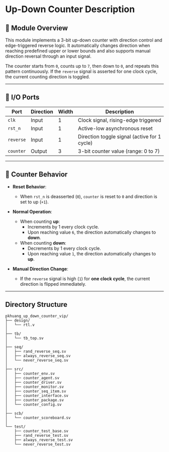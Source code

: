 # Up-Down Counter Description

## 📘 Module Overview

This module implements a 3-bit up-down counter with direction control and edge-triggered reverse logic. It automatically changes direction when reaching predefined upper or lower bounds and also supports manual direction reversal through an input signal.

The counter starts from `0`, counts up to `7`, then down to `0`, and repeats this pattern continuously. If the `reverse` signal is asserted for one clock cycle, the current counting direction is toggled.

---

## 🔧 I/O Ports

| Port     | Direction | Width | Description                                      |
|----------|-----------|-------|--------------------------------------------------|
| `clk`    | Input     | 1     | Clock signal, rising-edge triggered              |
| `rst_n`  | Input     | 1     | Active-low asynchronous reset                    |
| `reverse`| Input     | 1     | Direction toggle signal (active for 1 cycle)     |
| `counter`| Output    | 3     | 3-bit counter value (range: 0 to 7)              |

---

## 🔁 Counter Behavior

- **Reset Behavior**:
  - When `rst_n` is deasserted (`0`), `counter` is reset to `0` and direction is set to up (`+1`).
  
- **Normal Operation**:
  - When counting **up**:
    - Increments by 1 every clock cycle.
    - Upon reaching value `6`, the direction automatically changes to **down**.
  - When counting **down**:
    - Decrements by 1 every clock cycle.
    - Upon reaching value `1`, the direction automatically changes to **up**.

- **Manual Direction Change**:
  - If the `reverse` signal is high (`1`) for **one clock cycle**, the current direction is flipped immediately.

---

## Directory Structure
```
pkhuang_up_down_counter_vip/
├── design/
│   └── rtl.v
│
├── tb/
│   └── tb_top.sv
│
├── seq/
│   ├── rand_reverse_seq.sv
│   ├── always_reverse_seq.sv
│   └── never_reverse_seq.sv
│
├── src/
│   ├── counter_env.sv
│   ├── counter_agent.sv
│   ├── counter_driver.sv
│   ├── counter_monitor.sv
│   ├── counter_seq_item.sv
│   ├── counter_interface.sv
│   ├── counter_package.sv
│   └── counter_config.sv
│
├── scb/
│   └── counter_scoreboard.sv
│
└── test/
    ├── counter_test_base.sv
    ├── rand_reverse_test.sv
    ├── always_reverse_test.sv
    └── never_reverse_test.sv
```